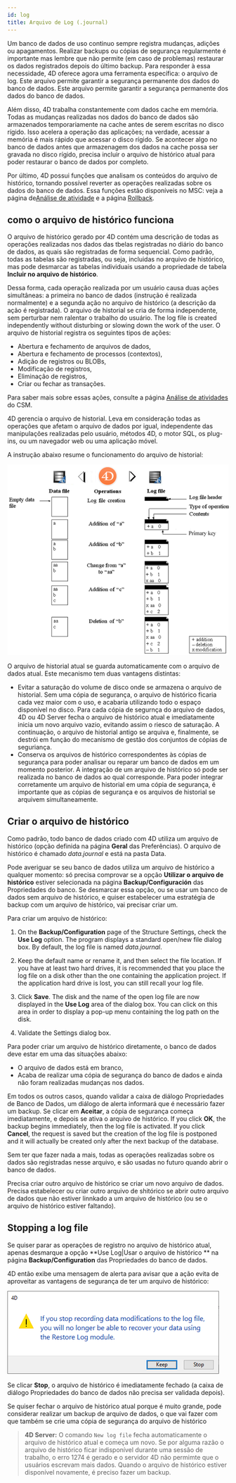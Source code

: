 ```yaml
---
id: log
title: Arquivo de Log (.journal)
---
```


Um banco de dados de uso continuo sempre registra mudanças, adições ou apagamentos. Realizar backups ou cópias de segurança regularmente é importante mas lembre que não permite (em caso de problemas) restaurar os dados registrados depois do último backup. Para responder à essa necessidade, 4D oferece agora uma ferramenta específica: o arquivo de log. Este arquivo permite garantir a segurança permanente dos dados do banco de dados. Este arquivo permite garantir a segurança permanente dos dados do banco de dados.

Além disso, 4D trabalha constantemente com dados cache em memória. Todas as mudanças realizadas nos dados do banco de dados são armazenados temporariamente na cache antes de serem escritas no disco rígido. Isso acelera a operação das aplicações; na verdade, acessar a memória é mais rápido que acessar o disco rígido. Se acontecer algo no banco de dados antes que armazenagem dos dados na cache possa ser gravada no disco rígido, precisa incluir o arquivo de histórico atual para poder restaurar o banco de dados por completo.

Por último, 4D possui funções que analisam os conteúdos do arquivo de histórico, tornando possível reverter as operações realizadas sobre os dados do banco de dados. Essa funções estão disponíveis no MSC: veja a página de[Análise de atividade](MSC/analysis.md) e a página [Rollback](MSC/rollback.md).

## como o arquivo de histórico funciona

O arquivo de histórico gerado por 4D contém uma descrição de todas as operações realizadas nos dados das tbelas registradas no diário do banco de dados, as quais são registradas de forma sequencial. Como padrão, todas as tabelas são registradas, ou seja, incluidas no arquivo de histórico, mas pode desmarcar as tabelas individuais usando a propriedade de tabela **Incluir no arquivo de histórico**.

Dessa forma, cada operação realizada por um usuário causa duas ações simultâneas: a primeira no banco de dados (instrução é realizada normalmente) e a segunda ação no arquivo de histórico (a descrição da ação é registrada). O arquivo de historial se cria de forma independente, sem perturbar nem ralentar o trabalho do usuário. The log file is created independently without disturbing or slowing down the work of the user. O arquivo de historial registra os seguintes tipos de ações:

- Abertura e fechamento de arquivos de dados,
- Abertura e fechamento de processos (contextos),
- Adição de registros ou BLOBs,
- Modificação de registros,
- Eliminação de registros,
- Criar ou fechar as transações.

Para saber mais sobre essas ações, consulte a página [Análise de atividades](MSC/analysis.md) do CSM.

4D gerencia o arquivo de historial. Leva em consideração todas as operações que afetam o arquivo de dados por igual, independente das manipulações realizadas pelo usuário, métodos 4D, o motor SQL, os plug-ins, ou um navegador web ou uma aplicação móvel.

A instrução abaixo resume o funcionamento do arquivo de historial:

![](../assets/en/Backup/backup05.png)


O arquivo de historial atual se guarda automaticamente com o arquivo de dados atual. Este mecanismo tem duas vantagens distintas:

- Evitar a saturação do volume de disco onde se armazena o arquivo de historial. Sem uma cópia de segurança, o arquivo de histórico ficaria cada vez maior com o  uso, e acabaria utilizando todo o espaço disponível no disco. Para cada cópia de segurnça do arquivo de dados, 4D ou 4D Server fecha o arquivo de histórico atual e  imediatamente inicia um novo arquivo vazio, evitando assim o riesco de saturação. A continuação, o arquivo de historial antigo se arquiva e, finalmente, se destrói em função do mecanismo de gestão dos conjuntos de cópias de seguriança.
- Conserva os arquivos de histórico correspondentes às cópias de segurança para poder analisar ou reparar um banco de dados em um momento posterior. A integração de um arquivo de histórico só pode ser realizada no banco de dados ao qual corresponde. Para poder integrar corretamente um arquivo de historial em uma cópia de segurança, é importante que as cópias de segurança e os arquivos de historial se arquivem simultaneamente.


## Criar o arquivo de histórico

Como padrão, todo banco de dados criado com 4D utiliza um arquivo de histórico (opção definida na página **Geral** das Preferências). O arquivo de histórico é chamado *data.journal* e está na pasta Data.

Pode averiguar se seu banco de dados utiliza um arquivo de histórico a qualquer momento: só precisa comprovar se a opção **Utilizar o arquivo de histórico** estiver selecionada na página **Backup/Configuración** das Propriedades do banco. Se desmarcar essa opção, ou se usar um banco de dados sem arquivo de histórico, e quiser estabelecer uma estratégia de backup com um arquivo de histórico, vai precisar criar um.

Para criar um arquivo de histórico:

1. On the **Backup/Configuration** page of the Structure Settings, check the **Use Log** option. The program displays a standard open/new file dialog box. By default, the log file is named *data.journal*.

2. Keep the default name or rename it, and then select the file location. If you have at least two hard drives, it is recommended that you place the log file on a disk other than the one containing the application project. If the application hard drive is lost, you can still recall your log file.

3. Click **Save**. The disk and the name of the open log file are now displayed in the **Use Log** area of the dialog box. You can click on this area in order to display a pop-up menu containing the log path on the disk.

4. Validate the Settings dialog box.

Para poder criar um arquivo de histórico diretamente, o banco de dados deve estar em uma das situações abaixo:

- O arquivo de dados está em branco,
- Acaba de realizar uma cópia de segurança do banco de dados e ainda não foram realizadas mudanças nos dados.

Em todos os outros casos, quando validar a caixa de diálogo Propriedades de Banco de Dados, um diálogo de alerta informará que é necessário fazer um backup. Se clicar em **Aceitar**, a cópia de segurança começa imediatamente, e depois se ativa o arquivo de histórico. If you click **OK**, the backup begins immediately, then the log file is activated. If you click **Cancel**, the request is saved but the creation of the log file is postponed and it will actually be created only after the next backup of the database.

Sem ter que fazer nada a mais, todas as operações realizadas sobre os dados são registradas nesse arquivo, e são usadas no futuro quando abrir o banco de dados.

Precisa criar outro arquivo de histórico se criar um novo arquivo de dados. Precisa estabelecer ou criar outro arquivo de shitórico se abrir outro arquivo de dados que não estiver linnkado a um arquivo de histórico (ou se o arquivo de histórico estiver faltando).



## Stopping a log file

Se quiser parar as operações de registro no arquivo de histórico atual, apenas desmarque a opção **Use Log|Usar o arquivo de histórico ** na página **Backup/Configuration** das Propriedades do banco de dados.

4D então exibe uma mensagem de alerta para avisar que a ação evita de aproveitar as vantagens de segurança de ter um arquivo de histórico:

![](../assets/en/Backup/backup06.png)

Se clicar **Stop**, o arquivo de histórico é imediatamente fechado (a caixa de diálogo Propriedades do banco de dados não precisa ser validada depois).

Se quiser fechar o arquivo de histórico atual porque é muito grande, pode considerar realizar um backup de arquivo de dados, o que vai fazer com que também se crie uma cópia de segurança do arquivo de histórico

> **4D Server:** O comando `New log file` fecha automaticamente o arquivo de histórico atual e começa um novo. Se por alguma razão o arquivo de histórico ficar indisponível durante uma sessão de trabalho, o erro 1274 é gerado e o servidor 4D não permimte que o usuários escrevam mais dados. Quando o arquivo de histórico estiver disponível novamente, é preciso fazer um backup.